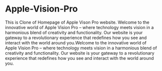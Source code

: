 # Apple-Vision-Pro
This is Clone of Homepage of Apple Vison Pro website.
Welcome to the innovative world of Apple Vision Pro – where technology meets vision in a harmonious blend of creativity and functionality. Our website is your gateway to a revolutionary experience that redefines how you see and interact with the world around you.Welcome to the innovative world of Apple Vision Pro – where technology meets vision in a harmonious blend of creativity and functionality. Our website is your gateway to a revolutionary experience that redefines how you see and interact with the world around you.
